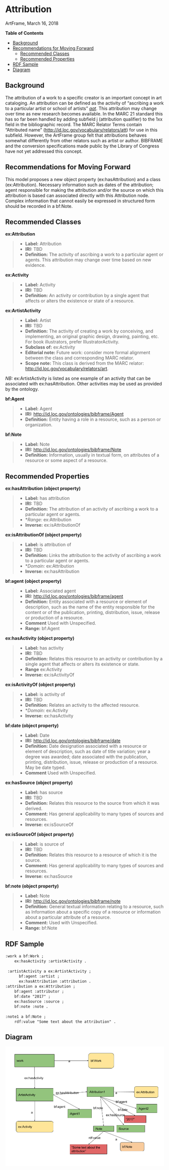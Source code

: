 Attribution
===============
ArtFrame, March 16, 2018

**Table of Contents**
- [Background](#background)
- [Recommendations for Moving Forward](#recommendations)
  - [Recommended Classes](#classes)
  - [Recommended Properties](#properties)
- [RDF Sample](#rdf)
- [Diagram](#diagram)

<a name="background">Background</a>
-----------
The attribution of a work to a specific creator is an important concept in art cataloging. An attribution can be defined as the 
activity of “ascribing a work to a particular artist or school of artists” [*aat*](http://www.getty.edu/vow/AATFullDisplay?find=attribution&logic=AND&note=&english=N&prev_page=1&subjectid=300056109).
This attribution may change over time as new research becomes available. In the MARC 21 standard this has so far been handled by 
adding subfield j (attribution qualifier) to the 1xx field in the bibliographic record. The MARC Relator Terms contain “Attributed 
name” (http://id.loc.gov/vocabulary/relators/att) for use in this subfield. However, the ArtFrame group felt that attributions 
behaves somewhat differently from other relators such as artist or author. BIBFRAME and the conversion specifications made public 
by the Library of Congress have not yet addressed this concept.

<a name="recommendations">Recommendations for Moving Forward</a>
---------------------------

This model proposes a new object property (ex:hasAttribution) and a class (ex:Attribution). Necessary information such as dates of 
the attribution; agent responsible for making the attribution and/or the source on which this attribution is based can associated 
directly with this Attribution node. Complex information that cannot easily be expressed in structured form should be recorded in 
a bf:Note.

<a name="classes">Recommended Classes</a>
-----------

**ex:Attribution**
> - **Label:** Attribution
> - **IRI:** TBD
> - **Definition:** The activity of ascribing a work to a particular agent or agents. This attribution may change over time 
                    based on new evidence.

**ex:Activity**
> - **Label:** Activity
> - **IRI:** TBD
> - **Definition:** An activity or contribution by a single agent that affects or alters the existence or state of a resource.

**ex:ArtistActivity**
> - **Label:** Artist
> - **IRI:** TBD
> - **Definition:** The activity of creating a work by conceiving, and implementing, an original graphic design, drawing, 
                    painting, etc. For book illustrators, prefer IllustratorActivity.
> - **Subclass of:** ex:Activity
> - **Editorial note:** Future work: consider more formal alignment between the class and corresponding MARC relator.
> - **Scope note:** This class is derived from the MARC relator: http://id.loc.gov/vocabulary/relators/art.

*NB:* ex:ArtistActivity is listed as one example of an activity that can be associated with ex:hasAttribution. Other activities 
may be used as provided by the ontology.

**bf:Agent**
> - **Label:** Agent
> - **IRI:** http://id.loc.gov/ontologies/bibframe/Agent
> - **Definition:** Entity having a role in a resource, such as a person or organization.

**bf:Note**
> - **Label:** Note
> - **IRI:** http://id.loc.gov/ontologies/bibframe/Note
> - **Definition:** Information, usually in textual form, on attributes of a resource or some aspect of a resource.

<a name="properties">Recommended Properties</a>
-----------

**ex:hasAttribution (object property)**
> - **Label:** has attribution
> - **IRI:** TBD
> - **Definition:** The attribution of an activity of ascribing a work to a particular agent or agents.
> - **Range:* ex:Attribution
> - **Inverse:** ex:isAttributionOf

**ex:isAttributionOf (object property)**
> - **Label:** is attribution of
> - **IRI:** TBD
> - **Definition:** Links the attribution to the activity of ascribing a work to a particular agent or agents.
> - **Domain:* ex:Attribution
> - **Inverse:** ex:hasAttribution

**bf:agent (object property)**
> - **Label:** Associated agent
> - **IRI:** http://id.loc.gov/ontologies/bibframe/agent
> - **Definition:** Entity associated with a resource or element of description, such as the name of the entity responsible for 
                    the content or of the publication, printing, distribution, issue, release or production of a resource.
> - **Comment** Used with Unspecified.
> - **Range:** bf:Agent

**ex:hasActivity (object property)**
> - **Label:** has activity
> - **IRI:** TBD
> - **Definition:** Relates this resource to an activity or contribution by a single agent that affects or alters its existence 
                    or state.
> - **Range** ex:Activity
> - **Inverse:** ex:isActivityOf

**ex:isActivityOf (object property)**
> - **Label:** is activity of
> - **IRI:** TBD
> - **Definition:** Relates an activity to the affected resource.
> - **Domain:* ex:Activity
> - **Inverse:** ex:hasActivity

**bf:date (object property)**
> - **Label:** Date
> - **IRI:** http://id.loc.gov/ontologies/bibframe/date
> - **Definition:** Date designation associated with a resource or element of description, such as date of title variation; 
                    year a degree was awarded; date associated with the publication, printing, distribution, issue, release or 
                    production of a resource. May be date typed.
> - **Comment** Used with Unspecified.

**ex:hasSource (object property)**
> - **Label:** has source
> - **IRI:** TBD
> - **Definition:** Relates this resource to the source from which it was derived.
> - **Comment:** Has general applicability to many types of sources and resources.
> - **Inverse:** ex:isSourceOf

**ex:isSourceOf (object property)**
> - **Label:** is source of
> - **IRI:** TBD
> - **Definition:** Relates this resource to a resource of which it is the source.
> - **Comment:** Has general applicability to many types of sources and resources.
> - **Inverse:** ex:hasSource

**bf:note (object property)**
> - **Label:** Note
> - **IRI:** http://id.loc.gov/ontologies/bibframe/note
> - **Definition:** General textual information relating to a resource, such as Information about a specific copy of a resource 
                    or information about a particular attribute of a resource.
> - **Comment:** Used with Unspecified.
> - **Range:** bf:Note

<a name="rdf">RDF Sample</a>
-----------

```
:work a bf:Work ;
    ex:hasActivity :artistActivity .

 :artistActivity a ex:ArtistActivity ;
      bf:agent :artist ;
      ex:hasAttribution :attribution .
:attribution a ex:Attribution ;
    bf:agent :attributor ;
    bf:date "2017" ;
    ex:hasSource :source ;
    bf:note :note .

:note1 a bf:Note ;
    rdf:value "Some text about the attribution" .

```
<a name="diagram">Diagram</a>
-----------
![Attribution](/modeling_recommendations/modeling_diagrams/attribution.png)
